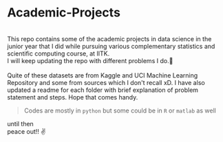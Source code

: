 # Academic-Projects
<br>  This repo contains some of the academic projects in data science in the junior year that I did while pursuing various complementary statistics and scientific computing course, at IITK. 
<br>
I will keep updating the repo with different problems I do.👻 <br>
  <br> Quite of these datasets are from Kaggle and UCI Machine Learning Repository and some from sources which I don't recall xD.
I have also updated a readme for each folder with brief explanation of problem statement and steps. Hope that comes handy.
> Codes are mostly in `python` but some could be in  `R` or  `matlab` as well <br> 


until then <br>
peace out!! ✌️
